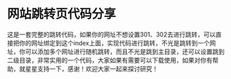 # 网站跳转页代码分享
这是一套完整的跳转代码，如果你的网址不想设置301、302去进行跳转，可以直接把你的网址绑定到这个index上面，实现代码进行跳转，不光是跳转到一个网址，你可以添加多个网址进行随机跳转，而且不光是跳到主目录，还可以设置跳到二级目录，非常实用的一个代码，大家如果有需要可以下载使用，如果对你有帮助，就星星支持一下，感谢！欢迎大家一起来探讨研究！

